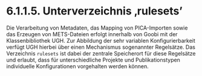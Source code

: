 # 6.1.1.5. Unterverzeichnis ‚rulesets’

Die Verarbeitung von Metadaten, das Mapping von PICA-Importen sowie das Erzeugen von METS-Dateien erfolgt innerhalb von Goobi mit der Klassenbibliothek UGH.  Zur Abbildung der sehr variablen Konfigurierbarkeit verfügt UGH hierbei über einen Mechanismus sogenannter Regelsätze. Das Verzeichnis `rulesets` ist dabei der zentrale Speicherort für diese Regelsätze und erlaubt, dass für unterschiedliche Projekte und Publikationstypen individuelle Konfigurationen vorgehalten werden können.

